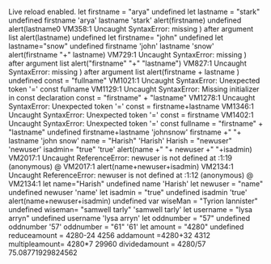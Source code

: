 Live reload enabled.
let firstname = "arya"
undefined
let lastname = "stark"
undefined
firstname
'arya'
lastname
'stark'
alert(firstname)
undefined
alert(lastname0
VM358:1 Uncaught SyntaxError: missing ) after argument list
alert(lastname)
undefined
let firstname= "john"
undefined
let lastname="snow"
undefined
firstname
'john'
lastname
'snow'
alert(firstname "+" lastname)
VM729:1 Uncaught SyntaxError: missing ) after argument list
alert("firstname"  "+" "lastname")
VM827:1 Uncaught SyntaxError: missing ) after argument list
alert(firstname  + lastname )
undefined
const = "fullname"
VM1021:1 Uncaught SyntaxError: Unexpected token '='
const fullname
VM1129:1 Uncaught SyntaxError: Missing initializer in const declaration
const = "firstname" + "lastname"
VM1278:1 Uncaught SyntaxError: Unexpected token '='
const = firstname+lastname
VM1346:1 Uncaught SyntaxError: Unexpected token '='
const = firstname
VM1402:1 Uncaught SyntaxError: Unexpected token '='
const fullname = "firstname" + "lastname"
undefined
firstname+lastname
'johnsnow'
firstname +" "+ lastname 
'john snow'
name = "Harish"
'Harish'
Harish = "newuser"
'newuser'
isadmin= "true"
'true'
alert(name +" "+  newuser +" "+isadmin)
VM2017:1 Uncaught ReferenceError: newuser is not defined
    at <anonymous>:1:19
(anonymous) @ VM2017:1
alert(name+newuser+isadmin)
VM2134:1 Uncaught ReferenceError: newuser is not defined
    at <anonymous>:1:12
(anonymous) @ VM2134:1
let name="Harish"
undefined
name
'Harish'
let newuser = "name"
undefined
newuser
'name'
let isadmin = "true"
undefined
isadmin
'true'
alert(name+newuser+isadmin)
undefined
var wiseMan = "Tyrion lannister"
undefined
wiseman= "samwell tarly"
'samwell tarly'
let username = "lysa arryn"
undefined
username
'lysa arryn'
let oddnumber = "57"
undefined
oddnumber
'57'
oddnumber = "61"
'61'
let amount = "4280"
undefined
reduceamount = 4280-24 
4256
addamount =4280+32
4312
multipleamount= 4280*7
29960
dividedamount = 4280/57
75.08771929824562
